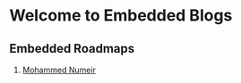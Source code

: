 # Welcome to Embedded Blogs

## Embedded Roadmaps
1. [Mohammed Numeir](https://medium.com/@mohammednumeir13/embedded-software-engineer-roadmap-c8d60ffdf1c8)
